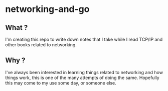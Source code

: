 # networking-and-go


## What ?

I'm creating this repo to write down notes that I take while I read TCP/IP and other books related to networking.

## Why ?

I've always been interested in learning things related to networking and how things work, this is one of the many attempts of doing the same. Hopefully this may come to my use some day, or someone else.


